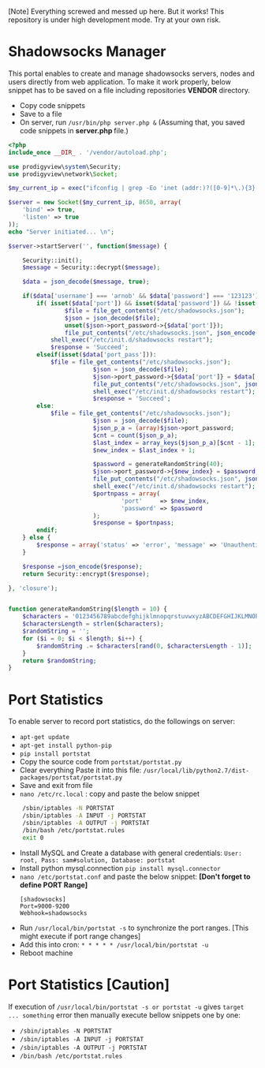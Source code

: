 [Note] Everything screwed and messed up here. But it works! This repository is under high development mode. Try at your own risk.

Shadowsocks Manager
===================
This portal enables to create and manage shadowsocks servers, nodes and users directly from web application. To make it work properly, below snippet has to be saved on a file including repositories <strong>VENDOR</strong> directory.
  * Copy code snippets
  * Save to a file
  * On server, run `` /usr/bin/php server.php & `` (Assuming that, you saved code snippets in <strong>server.php </strong> file.)
```php
<?php
include_once __DIR_ . '/vendor/autoload.php';

use prodigyview\system\Security;
use prodigyview\network\Socket;

$my_current_ip = exec("ifconfig | grep -Eo 'inet (addr:)?([0-9]*\.){3}[0-9]*' | grep -Eo '([0-9]*\.){3}[0-9]*' | grep -v '127.0.0.1'");

$server = new Socket($my_current_ip, 8650, array(
	'bind' => true,
	'listen' => true
));
echo "Server initiated... \n";

$server->startServer('', function($message) {

	Security::init();
	$message = Security::decrypt($message);

	$data = json_decode($message, true);

	if($data['username'] === 'arnob' && $data['password'] === '123123'){
		if( isset($data['port']) && isset($data['password']) && !isset($data['port_pass'])):
		        $file = file_get_contents("/etc/shadowsocks.json");
		        $json = json_decode($file);
		        unset($json->port_password->{$data['port']});
		        file_put_contents("/etc/shadowsocks.json", json_encode($json));
			shell_exec("/etc/init.d/shadowsocks restart");
			$response = 'Succeed';
		elseif(isset($data['port_pass'])):
			$file = file_get_contents("/etc/shadowsocks.json");
                        $json = json_decode($file);
                        $json->port_password->{$data['port']} = $data['port_pass'];
                        file_put_contents("/etc/shadowsocks.json", json_encode($json));
                        shell_exec("/etc/init.d/shadowsocks restart");
                        $response = 'Succeed';
		else:
			$file = file_get_contents("/etc/shadowsocks.json");
                        $json = json_decode($file);
                        $json_p_a = (array)$json->port_password;
                        $cnt = count($json_p_a);
                        $last_index = array_keys($json_p_a)[$cnt - 1];
                        $new_index = $last_index + 1;

                        $password = generateRandomString(40);
                        $json->port_password->{$new_index} = $password;
                        file_put_contents("/etc/shadowsocks.json", json_encode($json));
                        shell_exec("/etc/init.d/shadowsocks restart");
                        $portnpass = array(
                                'port'     => $new_index,
                                'password' => $password
                        );
                        $response = $portnpass;
		endif;
	} else {
		$response = array('status' => 'error', 'message' => 'Unauthenticated!');
	}

	$response =json_encode($response);
	return Security::encrypt($response);

}, 'closure');


function generateRandomString($length = 10) {
    $characters = '0123456789abcdefghijklmnopqrstuvwxyzABCDEFGHIJKLMNOPQRSTUVWXYZ';
    $charactersLength = strlen($characters);
    $randomString = '';
    for ($i = 0; $i < $length; $i++) {
        $randomString .= $characters[rand(0, $charactersLength - 1)];
    }
    return $randomString;
}
```

Port Statistics 
========================
To enable server to record port statistics, do the followings on server:

*  `apt-get update`
*  `apt-get install python-pip`
*  `pip install portstat`
*  Copy the source code from `portstat/portstat.py`
*  Clear everything Paste it into this file: `/usr/local/lib/python2.7/dist-packages/portstat/portstat.py`
*  Save and exit from file
*  `nano /etc/rc.local` : copy and paste the below snippet
```bash
    /sbin/iptables -N PORTSTAT
    /sbin/iptables -A INPUT -j PORTSTAT
    /sbin/iptables -A OUTPUT -j PORTSTAT
    /bin/bash /etc/portstat.rules
    exit 0
```
*  Install MySQL and Create a database with general credentials:
   ``` User: root, Pass: sam#solution, Database: portstat ```
*  Install python mysql.connection `pip install mysql.connector`
*  `nano /etc/portstat.conf` and paste the below snippet: **[Don't forget to define PORT Range]**
    ``` 
    [shadowsocks]
    Port=9000-9200
    Webhook=shadowsocks
    ```
*  Run `/usr/local/bin/portstat -s` to synchronize the port ranges. [This might execute if port range changes]    
*  Add this into cron: `* * * * * /usr/local/bin/portstat -u`
*  Reboot machine


Port Statistics [Caution]
==========================
If execution of `/usr/local/bin/portstat -s or portstat -u` gives `target ... something` error then manually execute bellow snippets one by one:

*  `/sbin/iptables -N PORTSTAT`
*  `/sbin/iptables -A INPUT -j PORTSTAT`
*  `/sbin/iptables -A OUTPUT -j PORTSTAT`
*  `/bin/bash /etc/portstat.rules`